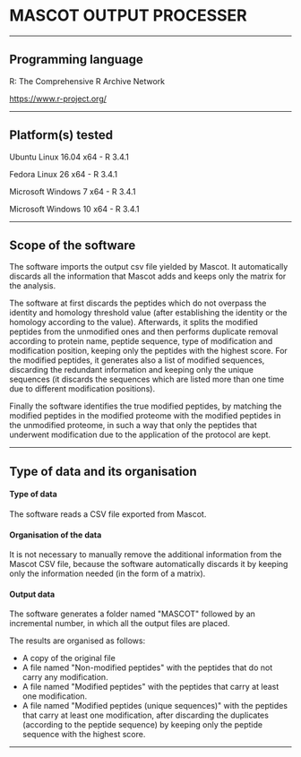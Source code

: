 # MASCOT OUTPUT PROCESSER

***

## Programming language
R: The Comprehensive R Archive Network

https://www.r-project.org/

***

## Platform(s) tested
Ubuntu Linux 16.04 x64 - R 3.4.1

Fedora Linux 26 x64 - R 3.4.1

Microsoft Windows 7 x64 - R 3.4.1

Microsoft Windows 10 x64 - R 3.4.1

***

## Scope of the software
The software imports the output csv file yielded by Mascot. It automatically discards all the information that Mascot adds and keeps only the matrix for the analysis.

The software at first discards the peptides which do not overpass the identity and homology threshold value (after establishing the identity or the homology according to the value). Afterwards, it splits the modified peptides from the unmodified ones and then performs duplicate removal according to protein name, peptide sequence, type of modification and modification position, keeping only the peptides with the highest score. For the modified peptides, it generates also a list of modified sequences, discarding the redundant information and keeping only the unique sequences (it discards the sequences which are listed more than one time due to different modification positions).

Finally the software identifies the true modified peptides, by matching the modified peptides in the modified proteome with the modified peptides in the unmodified proteome, in such a way that only the peptides that underwent modification due to the application of the protocol are kept.


***

## Type of data and its organisation

#### Type of data
The software reads a CSV file exported from Mascot.


#### Organisation of the data
It is not necessary to manually remove the additional information from the Mascot CSV file, because the software automatically discards it by keeping only the information needed (in the form of a matrix).


#### Output data
The software generates a folder named "MASCOT" followed by an incremental number, in which all the output files are placed.

The results are organised as follows:
* A copy of the original file
* A file named "Non-modified peptides" with the peptides that do not carry any modification.
* A file named "Modified peptides" with the peptides that carry at least one modification.
* A file named "Modified peptides (unique sequences)" with the peptides that carry at least one modification, after discarding the duplicates (according to the peptide sequence) by keeping only the peptide sequence with the highest score.

***
